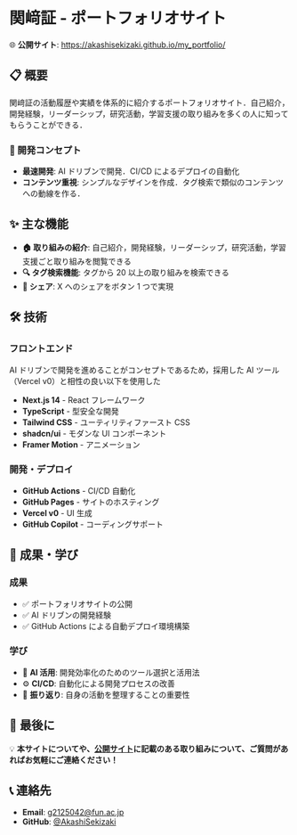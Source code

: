 # 関﨑証 - ポートフォリオサイト

🌐 **公開サイト**: https://akashisekizaki.github.io/my_portfolio/

## 📋 概要

関﨑証の活動履歴や実績を体系的に紹介するポートフォリオサイト．自己紹介，開発経験，リーダーシップ，研究活動，学習支援の取り組みを多くの人に知ってもらうことができる．

### 🎯 開発コンセプト

- **最速開発**: AI ドリブンで開発．CI/CD によるデプロイの自動化
- **コンテンツ重視**: シンプルなデザインを作成．タグ検索で類似のコンテンツへの動線を作る．

## ✨ 主な機能

- **🏠 取り組みの紹介**: 自己紹介，開発経験，リーダーシップ，研究活動，学習支援ごと取り組みを閲覧できる
- **🔍 タグ検索機能**: タグから 20 以上の取り組みを検索できる
- **📱 シェア**: X へのシェアをボタン 1 つで実現

## 🛠️ 技術

### フロントエンド

AI ドリブンで開発を進めることがコンセプトであるため，採用した AI ツール（Vercel v0）と相性の良い以下を使用した

- **Next.js 14** - React フレームワーク
- **TypeScript** - 型安全な開発
- **Tailwind CSS** - ユーティリティファースト CSS
- **shadcn/ui** - モダンな UI コンポーネント
- **Framer Motion** - アニメーション

### 開発・デプロイ

- **GitHub Actions** - CI/CD 自動化
- **GitHub Pages** - サイトのホスティング
- **Vercel v0** - UI 生成
- **GitHub Copilot** - コーディングサポート

## 🎯 成果・学び

### 成果

- ✅ ポートフォリオサイトの公開
- ✅ AI ドリブンの開発経験
- ✅ GitHub Actions による自動デプロイ環境構築

### 学び

- 🤖 **AI 活用**: 開発効率化のためのツール選択と活用法
- ⚙️ **CI/CD**: 自動化による開発プロセスの改善
- 🔄 **振り返り**: 自身の活動を整理することの重要性

## 🚩 最後に

💡 **本サイトについてや、[公開サイト](https://akashisekizaki.github.io/my_portfolio/)に記載のある取り組みについて、ご質問があればお気軽にご連絡ください！**

## 📞 連絡先

- **Email**: g2125042@fun.ac.jp
- **GitHub**: [@AkashiSekizaki](https://github.com/AkashiSekizaki)
